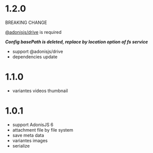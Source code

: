 # 1.2.0

BREAKING CHANGE

[@adonisjs/drive](https://docs.adonisjs.com/guides/digging-deeper/drive) is required

***Config basePath is deleted, replace by location option of fs service***

* support @adonisjs/drive
* dependencies update

# 1.1.0

* variantes videos thumbnail


# 1.0.1

* support AdonisJS 6
* attachment file by file system
* save meta data
* variantes images
* serialize
